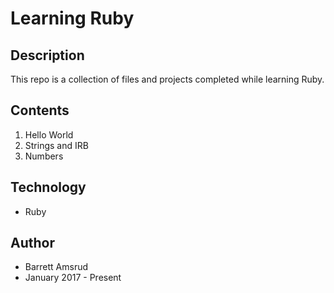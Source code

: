 # Learning Ruby

## Description

This repo is a collection of files and projects completed while learning Ruby.

## Contents

01. Hello World
02. Strings and IRB
03. Numbers

## Technology

- Ruby

## Author

- Barrett Amsrud
- January 2017 - Present